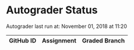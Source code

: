 # Autograder Status
Autograder last run at: November 01, 2018 at 11:20

| GitHub ID | Assignment | Graded Branch |
|-----------|------------|---------------|
